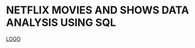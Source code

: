 # NETFLIX MOVIES AND SHOWS DATA ANALYSIS USING SQL
[LOGO](![logo](https://github.com/user-attachments/assets/87955902-c2bf-4ed3-bbe8-9cb44bc4cbae)
)
